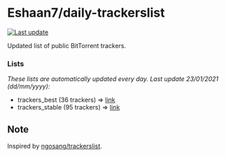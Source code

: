 
# Eshaan7/daily-trackerslist 

[![Last update](https://img.shields.io/badge/Last%20update-23/01/2021-blue.svg)](#)

Updated list of public BitTorrent trackers.

### Lists
*These lists are automatically updated every day. Last update 23/01/2021 (_dd/mm/yyyy_):*

* trackers_best (36 trackers) => [link](https://raw.githubusercontent.com/eshaan7/daily-trackerslist/master/trackers_best.txt)
* trackers_stable (95 trackers) => [link](https://raw.githubusercontent.com/eshaan7/daily-trackerslist/master/trackers_stable.txt)

## Note

Inspired by [ngosang/trackerslist](https://github.com/ngosang/trackerslist).
